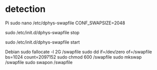 # detection
Pi
sudo nano /etc/dphys-swapfile CONF_SWAPSIZE=2048

sudo /etc/init.d/dphys-swapfile stop

sudo /etc/init.d/dphys-swapfile start

Debian
sudo fallocate -l 2G /swapfile
sudo dd if=/dev/zero of=/swapfile bs=1024 count=2097152
sudo chmod 600 /swapfile
sudo mkswap /swapfile
sudo swapon /swapfile
